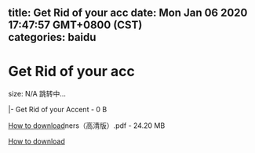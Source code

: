
title: Get Rid of your acc
date: Mon Jan 06 2020 17:47:57 GMT+0800 (CST)    
categories: baidu
---

# Get Rid of your acc
size: N/A
 跳转中...
 
|- Get Rid of your Accent - 0 B

[How to download](https://bpcam.bemobtrk.com/go/2ceec3aa-1ca2-46d6-b9ff-aaa5c184517c?jno=2047)ners（高清版）.pdf - 24.20 MB

[How to download](https://bpcam.bemobtrk.com/go/2ceec3aa-1ca2-46d6-b9ff-aaa5c184517c?jno=2014)